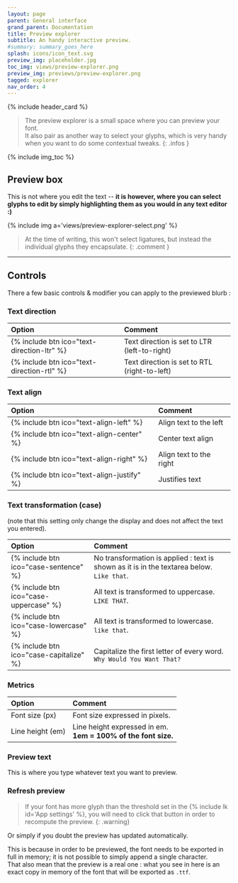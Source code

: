 ```yaml
---
layout: page
parent: General interface
grand_parent: Documentation
title: Preview explorer
subtitle: An handy interactive preview.
#summary: summary_goes_here
splash: icons/icon_text.svg
preview_img: placeholder.jpg
toc_img: views/preview-explorer.png
preview_img: previews/preview-explorer.png
tagged: explorer
nav_order: 4
---
```


{% include header_card %}

>The preview explorer is a small space where you can preview your font.  
>It also pair as another way to select your glyphs, which is very handy when you want to do some contextual tweaks.
{: .infos }

{% include img_toc %}

## Preview box
This is not where you edit the text -- **it is however, where you can select glyphs to edit by simply highlighting them as you would in any text editor :)**

{% include img a='views/preview-explorer-select.png' %}

>At the time of writing, this won't select ligatures, but instead the individual glyphs they encapsulate.
{: .comment }

---

## Controls

There a few basic controls & modifier you can apply to the previewed blurb :

### Text direction

| Option       | Comment          |
|:-------------|:------------------|
| {% include btn ico="text-direction-ltr" %} | Text direction is set to LTR (left-to-right) |
| {% include btn ico="text-direction-rtl" %} | Text direction is set to RTL (right-to-left) |

### Text align

| Option       | Comment          |
|:-------------|:------------------|
| {% include btn ico="text-align-left" %} | Align text to the left |
| {% include btn ico="text-align-center" %} | Center text align |
| {% include btn ico="text-align-right" %} | Align text to the right |
| {% include btn ico="text-align-justify" %} | Justifies text |

### Text transformation (case)

(note that this setting only change the display and does not affect the text you entered).

| Option       | Comment          |
|:-------------|:------------------|
| {% include btn ico="case-sentence" %} | No transformation is applied : text is shown as it is in the textarea below. `Like that`. |
| {% include btn ico="case-uppercase" %} | All text is transformed to uppercase. `LIKE THAT`. |
| {% include btn ico="case-lowercase" %} | All text is transformed to lowercase. `like that`. |
| {% include btn ico="case-capitalize" %} | Capitalize the first letter of every word. `Why Would You Want That?` |

### Metrics

| Option       | Comment          |
|:-------------|:------------------|
| Font size (px) | Font size expressed in pixels. |
| Line height (em) | Line height expressed in em.<br>**1em = 100% of the font size.** |

### Preview text
This is where you type whatever text you want to preview.

### Refresh preview

>If your font has more glyph than the threshold set in the {% include lk id='App settings' %}, you will need to click that button in order to recompute the preview.
{: .warning}

Or simply if you doubt the preview has updated automatically.

This is because in order to be previewed, the font needs to be exported in full in memory; it is not possible to simply append a single character.  
That also mean that the preview is a real one : what you see in here is an exact copy in memory of the font that will be exported as `.ttf`.
